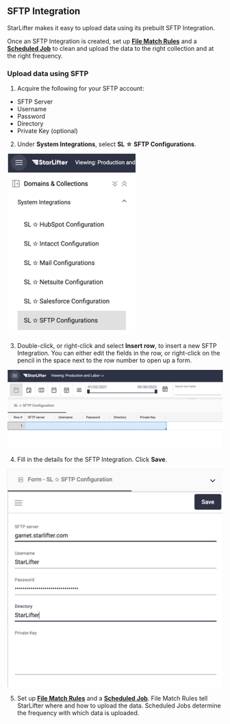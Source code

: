 ## SFTP Integration

StarLifter makes it easy to upload data using its prebuilt SFTP Integration.

Once an SFTP Integration is created, set up [**File Match Rules**](how_to/filematchrules) and a [**Scheduled Job**](how_to/scheduledintegrations) to clean and upload the data to the right collection and at the right frequency.


### Upload data using SFTP
1. Acquire the following for your SFTP account:
* SFTP Server
* Username
* Password
* Directory
* Private Key (optional)

2. Under **System Integrations**, select **SL ☆ SFTP Configurations**.

<img src="../assets/sftpintegration_matt01.png"  style="width:300px" class="border"></img>

3. Double-click, or right-click and select **Insert row**, to insert a new SFTP Integration. You can either edit the fields in the row, or right-click on the pencil in the space next to the row number to open up a form.

<img src="../assets/sftpintegration_matt02.png"  style="width:800px" class="border"></img>

4. Fill in the details for the SFTP Integration. Click **Save**.

<img src="../assets/sftpintegration_matt03.png"  style="width:600px" class="border"></img>

5. Set up [**File Match Rules**](how_to/filematchrules) and a [**Scheduled Job**](how_to/scheduledintegrations). File Match Rules tell StarLifter where and how to upload the data. Scheduled Jobs determine the frequency with which data is uploaded.



